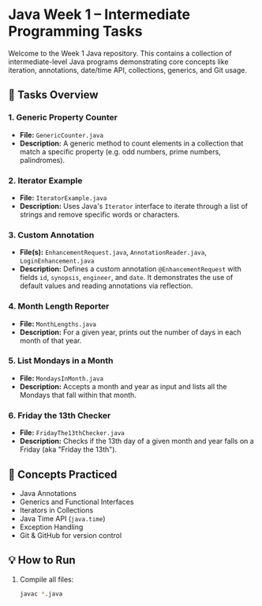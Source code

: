 # Java Week 1 – Intermediate Programming Tasks

Welcome to the Week 1 Java repository. This contains a collection of intermediate-level Java programs demonstrating core concepts like iteration, annotations, date/time API, collections, generics, and Git usage.

## 📜 Tasks Overview

### 1. **Generic Property Counter**
- **File:** `GenericCounter.java`
- **Description:** A generic method to count elements in a collection that match a specific property (e.g. odd numbers, prime numbers, palindromes).
  
### 2. **Iterator Example**
- **File:** `IteratorExample.java`
- **Description:** Uses Java's `Iterator` interface to iterate through a list of strings and remove specific words or characters.

### 3. **Custom Annotation**
- **File(s):** `EnhancementRequest.java`, `AnnotationReader.java`, `LoginEnhancement.java`
- **Description:** Defines a custom annotation `@EnhancementRequest` with fields `id`, `synopsis`, `engineer`, and `date`. It demonstrates the use of default values and reading annotations via reflection.

### 4. **Month Length Reporter**
- **File:** `MonthLengths.java`
- **Description:** For a given year, prints out the number of days in each month of that year.

### 5. **List Mondays in a Month**
- **File:** `MondaysInMonth.java`
- **Description:** Accepts a month and year as input and lists all the Mondays that fall within that month.

### 6. **Friday the 13th Checker**
- **File:** `FridayThe13thChecker.java`
- **Description:** Checks if the 13th day of a given month and year falls on a Friday (aka "Friday the 13th").

## 🧠 Concepts Practiced
- Java Annotations
- Generics and Functional Interfaces
- Iterators in Collections
- Java Time API (`java.time`)
- Exception Handling
- Git & GitHub for version control

## 💡 How to Run

1. Compile all files:
   ```bash
   javac *.java
